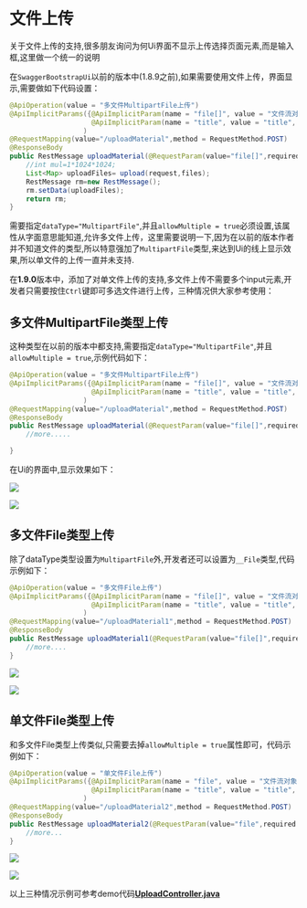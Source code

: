 # 文件上传

关于文件上传的支持,很多朋友询问为何Ui界面不显示上传选择页面元素,而是输入框,这里做一个统一的说明

在`SwaggerBootstrapUi`以前的版本中(1.8.9之前),如果需要使用文件上传，界面显示,需要做如下代码设置：

```java
@ApiOperation(value = "多文件MultipartFile上传")
@ApiImplicitParams({@ApiImplicitParam(name = "file[]", value = "文件流对象,接收数组格式", required = true,dataType = "MultipartFile",allowMultiple = true),
                    @ApiImplicitParam(name = "title", value = "title", required = true)}
                  )
@RequestMapping(value="/uploadMaterial",method = RequestMethod.POST)
@ResponseBody
public RestMessage uploadMaterial(@RequestParam(value="file[]",required = true) MultipartFile[] files,@RequestParam(value = "title") String title, HttpServletRequest request) throws IOException {
    //int mul=1*1024*1024;
    List<Map> uploadFiles= upload(request,files);
    RestMessage rm=new RestMessage();
    rm.setData(uploadFiles);
    return rm;
}
```

需要指定`dataType="MultipartFile"`,并且`allowMultiple = true`必须设置,该属性从字面意思能知道,允许多文件上传，这里需要说明一下,因为在以前的版本作者并不知道文件的类型,所以特意强加了`MultipartFile`类型,来达到Ui的线上显示效果,所以单文件的上传一直并未支持.

在**1.9.0**版本中，添加了对单文件上传的支持,多文件上传不需要多个input元素,开发者只需要按住`Ctrl`键即可多选文件进行上传，三种情况供大家参考使用：

## 多文件MultipartFile类型上传

这种类型在以前的版本中都支持,需要指定`dataType="MultipartFile"`,并且`allowMultiple = true`,示例代码如下：

```java
@ApiOperation(value = "多文件MultipartFile上传")
@ApiImplicitParams({@ApiImplicitParam(name = "file[]", value = "文件流对象,接收数组格式", required = true,dataType = "MultipartFile",allowMultiple = true),
                    @ApiImplicitParam(name = "title", value = "title", required = true)}
                  )
@RequestMapping(value="/uploadMaterial",method = RequestMethod.POST)
@ResponseBody
public RestMessage uploadMaterial(@RequestParam(value="file[]",required = true) MultipartFile[] files,@RequestParam(value = "title") String title, HttpServletRequest request) throws IOException {
    //more.....

}
```

在Ui的界面中,显示效果如下：

![](/knife4j/images/multipartUpload1.png)

![](/knife4j/images/multipartUpload2.png)

## 多文件File类型上传

除了dataType类型设置为`MultipartFile`外,开发者还可以设置为`__File`类型,代码示例如下：

```java
@ApiOperation(value = "多文件File上传")
@ApiImplicitParams({@ApiImplicitParam(name = "file[]", value = "文件流对象,接收数组格式", required = true,dataType = "__File",allowMultiple = true),
                    @ApiImplicitParam(name = "title", value = "title", required = true)}
                  )
@RequestMapping(value="/uploadMaterial1",method = RequestMethod.POST)
@ResponseBody
public RestMessage uploadMaterial1(@RequestParam(value="file[]",required = true) MultipartFile[] files,@RequestParam(value = "title") String title, HttpServletRequest request) throws IOException {
    //more....
}
```

![](/knife4j/images/multipartFile2.png)

![](/knife4j/images/multipartFile1.png)

## 单文件File类型上传

和多文件File类型上传类似,只需要去掉`allowMultiple = true`属性即可，代码示例如下：

```java
@ApiOperation(value = "单文件File上传")
@ApiImplicitParams({@ApiImplicitParam(name = "file", value = "文件流对象,接收数组格式", required = true,dataType = "__File"),
                    @ApiImplicitParam(name = "title", value = "title", required = true)}
                  )
@RequestMapping(value="/uploadMaterial2",method = RequestMethod.POST)
@ResponseBody
public RestMessage uploadMaterial2(@RequestParam(value="file",required = true) MultipartFile file,@RequestParam(value = "title") String title, HttpServletRequest request) throws IOException {
    //more...
}
```

![](/knife4j/images/upfile1.png)

![](/knife4j/images/upfile2.png)

以上三种情况示例可参考demo代码[**UploadController.java**](https://gitee.com/xiaoym/swagger-bootstrap-ui-demo/blob/master/swagger-bootstrap-ui-demo/src/main/java/com/swagger/bootstrap/ui/demo/controller/UploadController.java)
 
 
 